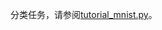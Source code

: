 分类任务，请参阅[tutorial_mnist.py](https://github.com/tensorlayer/tensorlayer/blob/master/example/tutorial_mnist.py)。